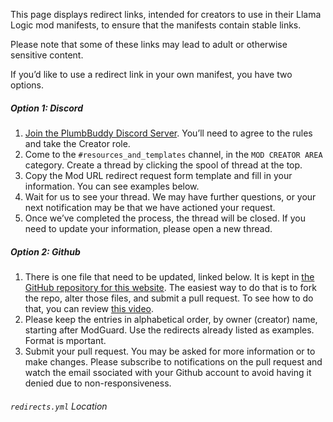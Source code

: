This page displays redirect links, intended for creators to use in their Llama Logic mod manifests, to ensure that the manifests contain stable links.

Please note that some of these links may lead to adult or otherwise sensitive content.

If you’d like to use a redirect link in your own manifest, you have two options.

##### Option 1: Discord
1. [Join the PlumbBuddy Discord Server](https://discord.gg/XKbMEEfRde). You’ll need to agree to the rules and take the Creator role.
2. Come to the `#resources_and_templates` channel, in the `MOD CREATOR AREA` category. Create a thread by clicking the spool of thread at the top.
3. Copy the Mod URL redirect request form template and fill in your information. You can see examples below.
4. Wait for us to see your thread. We may have further questions, or your next notification may be that we have actioned your request.
5. Once we’ve completed the process, the thread will be closed. If you need to update your information, please open a new thread.

##### Option 2: Github
1. There is one file that need to be updated, linked below. It is kept in [the GitHub repository for this website](https://github.com/lama-Logic/PlumbBuddy-Pages). The easiest way to do that is to fork the repo, alter those files, and submit a pull request. To see how to do that, you can review [this video](https://youtu.be/bdb0JQ-j6U4?t=214).
2. Please keep the entries in alphabetical order, by owner (creator) name, starting after ModGuard. Use the redirects already listed as examples. Format is mportant.
3. Submit your pull request. You may be asked for more information or to make changes. Please subscribe to notifications on the pull request and watch the email ssociated with your Github account to avoid having it denied due to non-responsiveness.
   
###### `redirects.yml` Location
